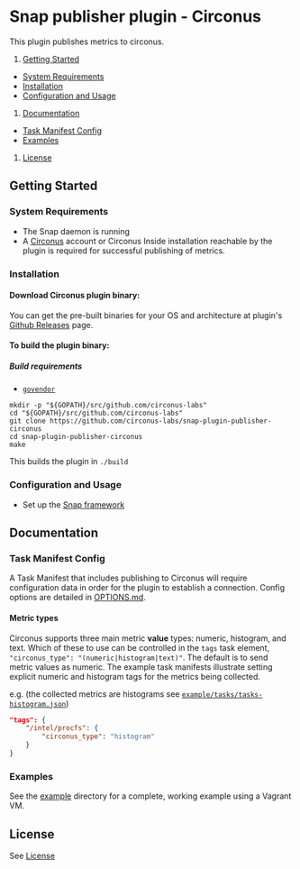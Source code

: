 # Snap publisher plugin - Circonus

This plugin publishes metrics to circonus.

1. [Getting Started](#getting-started)
  * [System Requirements](#system-requirements)
  * [Installation](#installation)
  * [Configuration and Usage](#configuration-and-usage)
1. [Documentation](#documentation)
  * [Task Manifest Config](#task-manifest-config)
  * [Examples](#examples)
1. [License](#license)

## Getting Started

### System Requirements
* The Snap daemon is running
* A [Circonus](https://circonus.com/) account or Circonus Inside installation reachable by the plugin is required for successful publishing of metrics.

### Installation

#### Download Circonus plugin binary:
You can get the pre-built binaries for your OS and architecture at plugin's [Github Releases](https://github.com/circonus-labs/snap-plugin-publisher-circonus/releases) page.

#### To build the plugin binary:

##### Build requirements
* [`govendor`](https://github.com/kardianos/govendor)

```
mkdir -p "${GOPATH}/src/github.com/circonus-labs"
cd "${GOPATH}/src/github.com/circonus-labs"
git clone https://github.com/circonus-labs/snap-plugin-publisher-circonus
cd snap-plugin-publisher-circonus
make
```

This builds the plugin in `./build`

### Configuration and Usage

* Set up the [Snap framework](https://github.com/intelsdi-x/snap/blob/master/README.md#getting-started)

## Documentation

### Task Manifest Config

A Task Manifest that includes publishing to Circonus will require configuration data in order for the plugin to establish a connection. Config options are detailed in [OPTIONS.md](OPTIONS.md).

#### Metric types

Circonus supports three main metric **value** types: numeric, histogram, and text. Which of these to use can be controlled in the `tags` task element, `"circonus_type": "(numeric|histogram|text)"`. The default is to send metric values as numeric. The example task manifests illustrate setting explicit numeric and histogram tags for the metrics being collected.

e.g. (the collected metrics are histograms see [`example/tasks/tasks-histogram.json`](example/tasks/tasks-histogram.json))

```json
"tags": {
    "/intel/procfs": {
        "circonus_type": "histogram"
    }
}
```

### Examples

See the [example](example/) directory for a complete, working example using a Vagrant VM.

## License

See [License](LICENSE)
